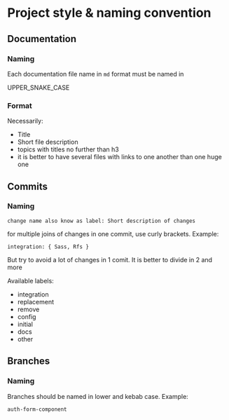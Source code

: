 # Project style & naming convention

## Documentation

### Naming

Each documentation file name in `md` format must be named in

UPPER_SNAKE_CASE

### Format

Necessarily:

- Title
- Short file description
- topics with titles no further than h3
- it is better to have several files with links to one another than one huge one

## Commits

### Naming

```change name also know as label: Short description of changes```

for multiple joins of changes in one commit, use curly brackets. Example:

```integration: { Sass, Rfs }```

But try to avoid a lot of changes in 1 comit. It is better to divide in 2 and more

Available labels:

- integration
- replacement
- remove
- config
- initial
- docs
- other

## Branches

### Naming

Branches should be named in lower and kebab case. Example:

```auth-form-component```
